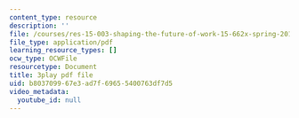 ```yaml
---
content_type: resource
description: ''
file: /courses/res-15-003-shaping-the-future-of-work-15-662x-spring-2016/b803709967e3ad7f69655400763df7d5_jfhdvFAplpU.pdf
file_type: application/pdf
learning_resource_types: []
ocw_type: OCWFile
resourcetype: Document
title: 3play pdf file
uid: b8037099-67e3-ad7f-6965-5400763df7d5
video_metadata:
  youtube_id: null
---
```

